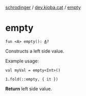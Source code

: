 [schrodinger](../index.md) / [dev.kioba.cat](index.md) / [empty](./empty.md)

# empty

`fun <A> empty(): `[`A`](empty.md#A)`?`

Constructs a left side value.

Example usage:

```
val myVal = empty<Int>()
```

```
1.fold(::empty, { it })
```

**Return**
left side value.


